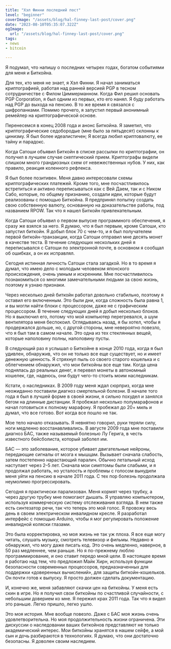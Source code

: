 ```yaml
---
title: "Хэл Финни последний пост"
level: "beginner"
coverImage: "/assets/blog/hal-finney-last-post/cover.png"
date: "2023-08-10T05:35:07.322Z"
ogImage:
  url: "/assets/blog/hal-finney-last-post/cover.png"
tags:
- news
- bitcoin

---
```


Я подумал, что напишу о последних четырех годах, богатом событиями для меня и Биткойна.

Для тех, кто меня не знает, я Хэл Финни. Я начал заниматься криптографией, работая над ранней версией PGP в тесном сотрудничестве с Филом Циммерманном. Когда Фил решил основать PGP Corporation, я был одним из первых, кто его нанял. Я буду работать над PGP до выхода на пенсию. В то же время я связался с шифропанками. Помимо прочего, я запустил первый анонимный ремейлер на криптографической основе.

Перенесемся в конец 2008 года и анонс Биткойна. Я заметил, что криптографические седобородые (мне было за пятьдесят) склонны к цинизму. Я был более идеалистичен; Я всегда любил криптовалюту, ее тайну и парадокс.

Когда Сатоши объявил Биткойн в списке рассылки по криптографии, он получил в лучшем случае скептический прием. Криптографы видели слишком много грандиозных схем от невежественных нубов. У них, как правило, реакция коленного рефлекса.

Я был более позитивен. Меня давно интересовали схемы криптографических платежей. Кроме того, мне посчастливилось встретиться и активно переписываться как с Вей Даем, так и с Ником Сабо, которые, по общему признанию, создали идеи, которые будут реализованы с помощью Биткойна. Я предпринял попытку создать свою собственную валюту, основанную на доказательстве работы, под названием RPOW. Так что я нашел Биткойн привлекательным.

Когда Сатоши объявил о первом выпуске программного обеспечения, я сразу же взялся за него. Я думаю, что я был первым, кроме Сатоши, кто запустил биткойн. Я добыл блок 70 с чем-то, и я был получателем первой биткойн-транзакции, когда Сатоши отправил мне десять монет в качестве теста. В течение следующих нескольких дней я переписывался с Сатоши по электронной почте, в основном я сообщал об ошибках, а он их исправлял.

Сегодня истинная личность Сатоши стала загадкой. Но в то время я думал, что имею дело с молодым человеком японского происхождения, очень умным и искренним. Мне посчастливилось познакомиться со многими замечательными людьми за свою жизнь, поэтому я узнаю признаки.

Через несколько дней биткойн работал довольно стабильно, поэтому я оставил его включенным. Это были дни, когда сложность была равна 1, и вы могли найти блоки с процессором, даже не с графическим процессором. В течение следующих дней я добыл несколько блоков. Но я выключил его, потому что мой компьютер перегревался, а шум вентилятора меня беспокоил. Оглядываясь назад, я бы хотел, чтобы я продержался дольше, но, с другой стороны, мне невероятно повезло, что я был там в самом начале. Это одна из тех стеклянных вещей, которые наполовину полны, наполовину пусты.

В следующий раз я услышал о Биткойне в конце 2010 года, когда я был удивлен, обнаружив, что он не только все еще существует, но и имеет денежную ценность. Я стряхнул пыль со своего старого кошелька и с облегчением обнаружил, что мои биткойны все еще там. Когда цена поднялась до реальных денег, я перевел монеты в автономный кошелек, где, надеюсь, они будут чего-то стоить моим наследникам.

Кстати, о наследниках. В 2009 году меня ждал сюрприз, когда мне неожиданно поставили диагноз смертельной болезни. В начале того года я был в лучшей форме в своей жизни, я сильно похудел и занялся бегом на длинные дистанции. Я пробежал несколько полумарафонов и начал готовиться к полному марафону. Я пробежал до 20+ миль и думал, что все готово. Вот когда все пошло не так.

Мое тело начало отказывать. Я невнятно говорил, руки теряли силу, ноги медленно восстанавливались. В августе 2009 года мне поставили диагноз БАС, также называемый болезнью Лу Герига, в честь известного бейсболиста, который заболел им.

БАС — это заболевание, которое убивает двигательные нейроны, передающие сигналы от мозга к мышцам. Вызывает сначала слабость, затем постепенно нарастающий паралич. Обычно летальный исход наступает через 2–5 лет. Сначала мои симптомы были слабыми, и я продолжал работать, но усталость и проблемы с голосом вынудили меня уйти на пенсию в начале 2011 года. С тех пор болезнь продолжала неумолимо прогрессировать.

Сегодня я практически парализован. Меня кормят через трубку, а через другую трубку мне помогают дышать. Я управляю компьютером, используя коммерческую систему отслеживания взгляда. В нем также есть синтезатор речи, так что теперь это мой голос. Я провожу весь день в своем электрическом инвалидном кресле. Я разработал интерфейс с помощью Arduino, чтобы я мог регулировать положение инвалидной коляски глазами.

Это была корректировка, но моя жизнь не так уж плоха. Я все еще могу читать, слушать музыку, смотреть телевизор и фильмы. Недавно я обнаружил, что могу даже писать код. Это очень медленно, наверное, в 50 раз медленнее, чем раньше. Но я по-прежнему люблю программирование, и оно ставит передо мной цели. В настоящее время я работаю над тем, что предложил Майк Хирн, используя функции безопасности современных процессоров, предназначенных для поддержки «доверенных вычислений», для защиты биткойн-кошельков. Он почти готов к выпуску. Я просто должен сделать документацию.

И, конечно же, меня забавляют скачки цен на биткойны. У меня есть скин в игре. Но я получил свои биткойны по счастливой случайности, с небольшим доверием ко мне. Я пережил крах 2011 года. Так что я видел это раньше. Легко пришло, легко ушло.

Это моя история. Мне вообще повезло. Даже с БАС моя жизнь очень удовлетворительна. Но моя продолжительность жизни ограничена. Эти дискуссии о наследовании ваших биткойнов представляют не только академический интерес. Мои биткойны хранятся в нашем сейфе, а мой сын и дочь разбираются в технологиях. Я думаю, что они достаточно безопасны. Я доволен своим наследием.
<!--stackedit_data:
eyJoaXN0b3J5IjpbMTAzNzEwNTgyMywxODg1MjYyNzNdfQ==
-->